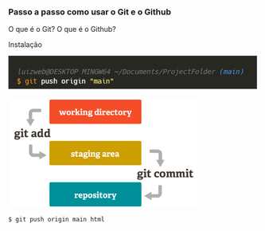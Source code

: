 ### Passo a passo como usar o Git e o Github

O que é o Git?
O que é o Github?

Instalação


![Comando](./images/comando.png)

![Staging Area](./images/stagingarea.png)




~~~bash
$ git push origin main html
~~~


